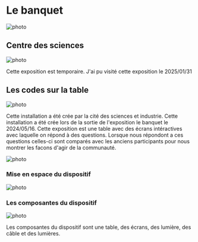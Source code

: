 # Le banquet

![photo]()

## Centre des sciences

![photo]()

Cette exposition est temporaire.
J'ai pu visité cette exposition le 2025/01/31

## Les codes sur la table

![photo]()

Cette installation a été crée par la cité des sciences et industrie.
Cette installation a été crée lors de la sortie de l'exposition le banquet le 2024/05/16.
Cette exposition est une table avec des écrans intéractives avec laquelle on répond à des questions. 
Lorsque nous répondont a ces questions celles-ci sont comparés avec les anciens participants pour nous montrer les facons d'agir de la communauté.

![photo]()

### Mise en espace du dispositif

![photo]()

### Les composantes du dispositif

![photo]()

Les composantes du dispositif sont une table, des écrans, des lumière, des câble et des lumières.

